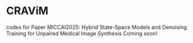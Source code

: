 # CRAViM
codes for Paper MICCAI2025: Hybrid State-Space Models and Denoising Training for Unpaired Medical Image Synthesis
Coming soon!
